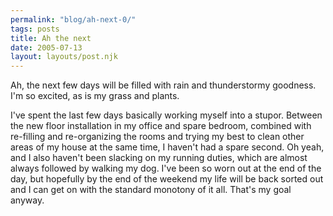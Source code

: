 ```yaml
---
permalink: "blog/ah-next-0/"
tags: posts
title: Ah the next
date: 2005-07-13
layout: layouts/post.njk
---
```


Ah, the next few days will be filled with rain and thunderstormy goodness. I'm so excited, as is my grass and plants. 

I've spent the last few days basically working myself into a stupor. Between the new floor installation in my office and spare bedroom, combined with re-filling and re-organizing the rooms and trying my best to clean other areas of my house at the same time, I haven't had a spare second. Oh yeah, and I also haven't been slacking on my running duties, which are almost always followed by walking my dog. I've been so worn out at the end of the day, but hopefully by the end of the weekend my life will be back sorted out and I can get on with the standard monotony of it all. That's my goal anyway.
